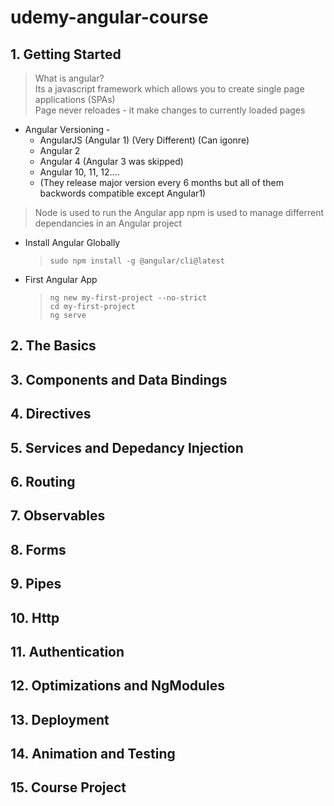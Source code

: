# udemy-angular-course

## 1. Getting Started

> What is angular? \
> Its a javascript framework which allows you to create single page applications (SPAs) \
> Page never reloades - it make changes to currently loaded pages

-   Angular Versioning -
    -   AngularJS (Angular 1) (Very Different) (Can igonre)
    -   Angular 2
    -   Angular 4 (Angular 3 was skipped)
    -   Angular 10, 11, 12....
    -   (They release major version every 6 months but all of them backwords compatible except Angular1)

> Node is used to run the Angular app
> npm is used to manage differrent dependancies in an Angular project

-   Install Angular Globally

    > `sudo npm install -g @angular/cli@latest`

-   First Angular App
    > `ng new my-first-project --no-strict` \
    > `cd my-first-project` \
    > `ng serve`

## 2. The Basics

## 3. Components and Data Bindings

## 4. Directives

## 5. Services and Depedancy Injection

## 6. Routing

## 7. Observables

## 8. Forms

## 9. Pipes

## 10. Http

## 11. Authentication

## 12. Optimizations and NgModules

## 13. Deployment

## 14. Animation and Testing

## 15. Course Project
